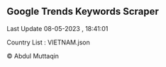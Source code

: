 

## Google Trends Keywords Scraper 
 
Last Update 08-05-2023 , 18:41:01

Country List :
VIETNAM.json



© Abdul Muttaqin 
